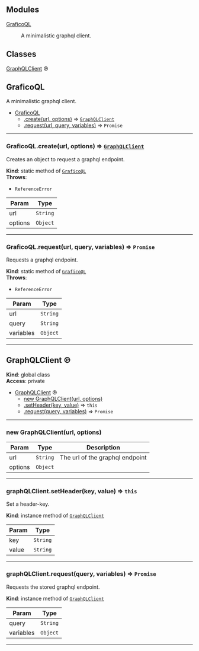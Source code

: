 ## Modules

<dl>
<dt><a href="#module_GraficoQL">GraficoQL</a></dt>
<dd><p>A minimalistic graphql client.</p>
</dd>
</dl>

## Classes

<dl>
<dt><a href="#GraphQLClient">GraphQLClient</a> ℗</dt>
<dd></dd>
</dl>

<a name="module_GraficoQL"></a>

## GraficoQL
A minimalistic graphql client.


* [GraficoQL](#module_GraficoQL)
    * [.create(url, options)](#module_GraficoQL.create) ⇒ [<code>GraphQLClient</code>](#GraphQLClient)
    * [.request(url, query, variables)](#module_GraficoQL.request) ⇒ <code>Promise</code>


* * *

<a name="module_GraficoQL.create"></a>

### GraficoQL.create(url, options) ⇒ [<code>GraphQLClient</code>](#GraphQLClient)
Creates an object to request a graphql endpoint.

**Kind**: static method of [<code>GraficoQL</code>](#module_GraficoQL)  
**Throws**:

- <code>ReferenceError</code> 


| Param | Type |
| --- | --- |
| url | <code>String</code> | 
| options | <code>Object</code> | 


* * *

<a name="module_GraficoQL.request"></a>

### GraficoQL.request(url, query, variables) ⇒ <code>Promise</code>
Requests a graphql endpoint.

**Kind**: static method of [<code>GraficoQL</code>](#module_GraficoQL)  
**Throws**:

- <code>ReferenceError</code> 


| Param | Type |
| --- | --- |
| url | <code>String</code> | 
| query | <code>String</code> | 
| variables | <code>Object</code> | 


* * *

<a name="GraphQLClient"></a>

## GraphQLClient ℗
**Kind**: global class  
**Access**: private  

* [GraphQLClient](#GraphQLClient) ℗
    * [new GraphQLClient(url, options)](#new_GraphQLClient_new)
    * [.setHeader(key, value)](#GraphQLClient+setHeader) ⇒ <code>this</code>
    * [.request(query, variables)](#GraphQLClient+request) ⇒ <code>Promise</code>


* * *

<a name="new_GraphQLClient_new"></a>

### new GraphQLClient(url, options)

| Param | Type | Description |
| --- | --- | --- |
| url | <code>String</code> | The url of the graphql endpoint |
| options | <code>Object</code> |  |


* * *

<a name="GraphQLClient+setHeader"></a>

### graphQLClient.setHeader(key, value) ⇒ <code>this</code>
Set a header-key.

**Kind**: instance method of [<code>GraphQLClient</code>](#GraphQLClient)  

| Param | Type |
| --- | --- |
| key | <code>String</code> | 
| value | <code>String</code> | 


* * *

<a name="GraphQLClient+request"></a>

### graphQLClient.request(query, variables) ⇒ <code>Promise</code>
Requests the stored graphql endpoint.

**Kind**: instance method of [<code>GraphQLClient</code>](#GraphQLClient)  

| Param | Type |
| --- | --- |
| query | <code>String</code> | 
| variables | <code>Object</code> | 


* * *

